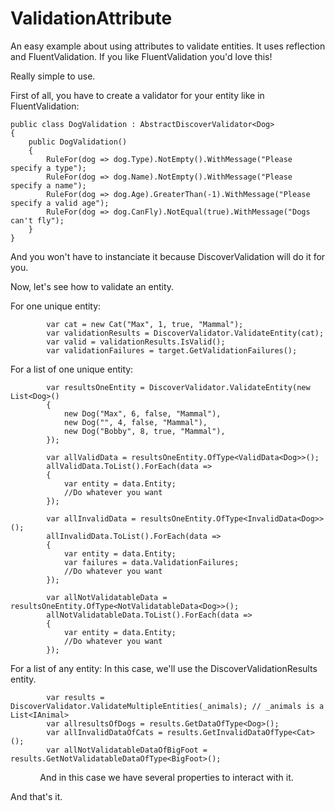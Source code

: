 # ValidationAttribute
An easy example about using attributes to validate entities.
It uses reflection and FluentValidation.
If you like FluentValidation you'd love this!

Really simple to use.

First of all, you have to create a validator for your entity like in FluentValidation:

    public class DogValidation : AbstractDiscoverValidator<Dog>
    {
        public DogValidation()
        {
            RuleFor(dog => dog.Type).NotEmpty().WithMessage("Please specify a type");
            RuleFor(dog => dog.Name).NotEmpty().WithMessage("Please specify a name");
            RuleFor(dog => dog.Age).GreaterThan(-1).WithMessage("Please specify a valid age");
            RuleFor(dog => dog.CanFly).NotEqual(true).WithMessage("Dogs can't fly");
        }
    }    
And you won't have to instanciate it because DiscoverValidation will do it for you.

Now, let's see how to validate an entity.

For one unique entity:

            var cat = new Cat("Max", 1, true, "Mammal");
            var validationResults = DiscoverValidator.ValidateEntity(cat);            
            var valid = validationResults.IsValid();
            var validationFailures = target.GetValidationFailures();

For a list of one unique entity:

            var resultsOneEntity = DiscoverValidator.ValidateEntity(new List<Dog>()
            {
                new Dog("Max", 6, false, "Mammal"),
                new Dog("", 4, false, "Mammal"),
                new Dog("Bobby", 8, true, "Mammal"),
            });
            
            var allValidData = resultsOneEntity.OfType<ValidData<Dog>>();
            allValidData.ToList().ForEach(data =>
            {
                var entity = data.Entity;
                //Do whatever you want
            });
            
            var allInvalidData = resultsOneEntity.OfType<InvalidData<Dog>>();
            allInvalidData.ToList().ForEach(data =>
            {
                var entity = data.Entity;
                var failures = data.ValidationFailures;
                //Do whatever you want
            });
            
            var allNotValidatableData = resultsOneEntity.OfType<NotValidatableData<Dog>>();
            allNotValidatableData.ToList().ForEach(data =>
            {
                var entity = data.Entity;
                //Do whatever you want
            });
            

For a list of any entity:
    In this case, we'll use the DiscoverValidationResults entity.
    
            var results = DiscoverValidator.ValidateMultipleEntities(_animals); // _animals is a List<IAnimal>
            var allresultsOfDogs = results.GetDataOfType<Dog>();
            var allInvalidDataOfCats = results.GetInvalidDataOfType<Cat>();
            var allNotValidatableDataOfBigFoot = results.GetNotValidatableDataOfType<BigFoot>();
            
    And in this case we have several properties to interact with it.

And that's it.

